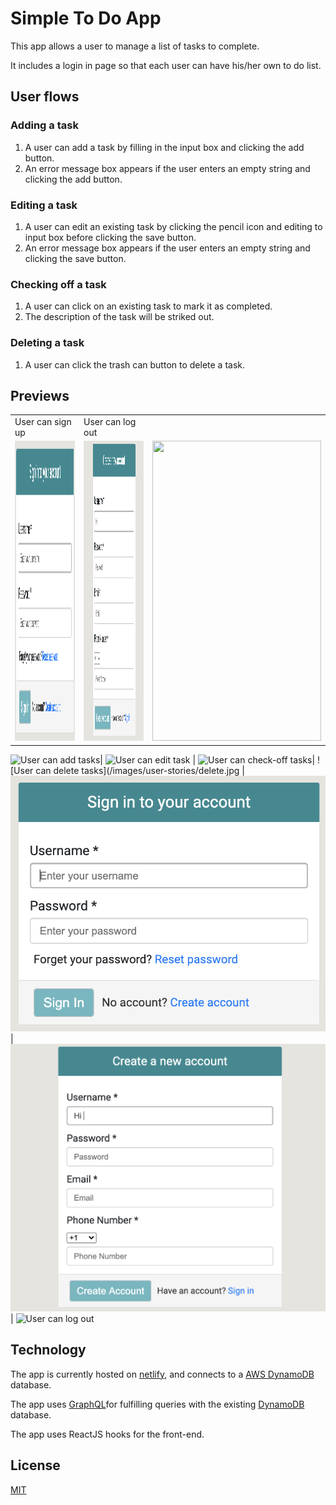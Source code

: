 # Simple To Do App
This app allows a user to manage a list of tasks to complete.

It includes a login in page so that each user can have his/her own to do list.

## User flows

### Adding a task

1. A user can add a task by filling in the input box and clicking the add button.
1. An error message box appears if the user enters an empty string and clicking the add button.

### Editing a task

1. A user can edit an existing task by clicking the pencil icon and editing to input box before clicking the save button.
1. An error message box appears if the user enters an empty string and clicking the save button.

### Checking off a task

1. A user can click on an existing task to mark it as completed.
1. The description of the task will be striked out.


### Deleting a task

1. A user can click the trash can button to delete a task.

## Previews
<table>
  <tr>
    <tdUser can log in</td>
     <td>User can sign up</td>
     <td>User can log out</td>
  </tr>
  <tr>
    <td><img src="/public/images/user-stories/login.png" width=270 height=480></td>
    <td><img src="/public/images/user-stories/signup.png" width=270 height=480></td>
    <td><img src="/images/user-stories/logout.png" width=270 height=480></td>
  </tr>
 </table>

![User can add tasks](/public/images/user-stories/add.jpg)| ![User can edit task](/images/user-stories/edit.jpg) |
![User can check-off tasks](/images/user-stories/check-off.jpg)| ![User can delete tasks](/images/user-stories/delete.jpg |
![User can login](/public/images/user-stories/login.png)| ![User can sign up](/public/images/user-stories/signup.png) | 
![User can log out](/images/user-stories/logout.jpg)  

## Technology

The app is currently hosted on [netlify](https://www.netlify.com/), and connects to a [AWS DynamoDB](https://aws.amazon.com/dynamodb/) database. 

The app uses [GraphQL](https://graphql.org/)for fulfilling queries with the existing [DynamoDB](https://aws.amazon.com/dynamodb/) database.

The app uses ReactJS hooks for the front-end.


## License

[MIT](LICENSE)
